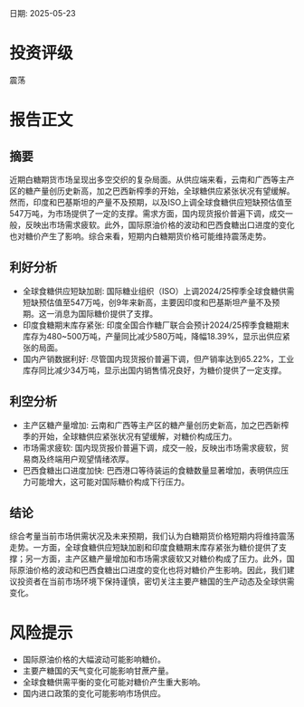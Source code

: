 
日期: 2025-05-23

# 投资评级

震荡

# 报告正文

## 摘要

近期白糖期货市场呈现出多空交织的复杂局面。从供应端来看，云南和广西等主产区的糖产量创历史新高，加之巴西新榨季的开始，全球糖供应紧张状况有望缓解。然而，印度和巴基斯坦的产量不及预期，以及ISO上调全球食糖供应短缺预估值至547万吨，为市场提供了一定的支撑。需求方面，国内现货报价普遍下调，成交一般，反映出市场需求疲软。此外，国际原油价格的波动和巴西食糖出口进度的变化也对糖价产生了影响。综合来看，短期内白糖期货价格可能维持震荡走势。

## 利好分析

* 全球食糖供应短缺加剧: 国际糖业组织（ISO）上调2024/25榨季全球食糖供需短缺预估值至547万吨，创9年来新高，主要因印度和巴基斯坦产量不及预期。这一消息为国际糖价提供了支撑。
* 印度食糖期末库存紧张: 印度全国合作糖厂联合会预计2024/25榨季食糖期末库存为480~500万吨，产量同比减少580万吨，降幅18.39%，显示出供应紧张的局面。
* 国内产销数据利好: 尽管国内现货报价普遍下调，但产销率达到65.22%，工业库存同比减少34万吨，显示出国内销售情况良好，为糖价提供了一定支撑。

## 利空分析

* 主产区糖产量增加: 云南和广西等主产区的糖产量创历史新高，加之巴西新榨季的开始，全球糖供应紧张状况有望缓解，对糖价构成压力。
* 市场需求疲软: 国内现货报价普遍下调，成交一般，反映出市场需求疲软，贸易商及终端用户观望情绪浓厚。
* 巴西食糖出口进度加快: 巴西港口等待装运的食糖数量显著增加，表明供应压力可能增大，这可能对国际糖价构成下行压力。

## 结论

综合考量当前市场供需状况及未来预期，我们认为白糖期货价格短期内将维持震荡走势。一方面，全球食糖供应短缺加剧和印度食糖期末库存紧张为糖价提供了支撑；另一方面，主产区糖产量增加和市场需求疲软又对糖价构成了压力。此外，国际原油价格的波动和巴西食糖出口进度的变化也将对糖价产生影响。因此，我们建议投资者在当前市场环境下保持谨慎，密切关注主要产糖国的生产动态及全球供需变化。

# 风险提示

* 国际原油价格的大幅波动可能影响糖价。
* 主要产糖国的天气变化可能影响甘蔗产量。
* 全球食糖供需平衡的变化可能对糖价产生重大影响。
* 国内进口政策的变化可能影响市场供应。
